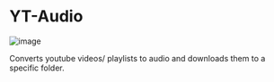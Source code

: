 # YT-Audio

![image](https://user-images.githubusercontent.com/40627412/165975168-cfff0617-1e30-41f2-9208-5bcf026d7079.png)

Converts youtube videos/ playlists to audio and downloads them to a specific folder.
